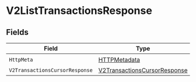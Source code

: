 # V2ListTransactionsResponse


## Fields

| Field                                                                                   | Type                                                                                    | Required                                                                                | Description                                                                             |
| --------------------------------------------------------------------------------------- | --------------------------------------------------------------------------------------- | --------------------------------------------------------------------------------------- | --------------------------------------------------------------------------------------- |
| `HttpMeta`                                                                              | [HTTPMetadata](../../Models/Components/HTTPMetadata.md)                                 | :heavy_check_mark:                                                                      | N/A                                                                                     |
| `V2TransactionsCursorResponse`                                                          | [V2TransactionsCursorResponse](../../Models/Components/V2TransactionsCursorResponse.md) | :heavy_minus_sign:                                                                      | OK                                                                                      |